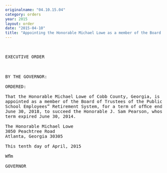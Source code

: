 ```yaml
---
originalname: "04.10.15.04"
category: orders
year: 2015
layout: order
date: "2015-04-10"
title: "Appointing the Honorable Michael Lowe as a member of the Board of Trustees of the Public School Employees’ Retirement System"
---
```

<pre>
 

EXECUTIVE ORDER

 

BY THE GOVERNOR:

ORDERED:

That the Honorable Michael Lowe of Cobb County, Georgia, is
appointed as a member of the Board of Trustees of the Public
School Employees” Retirement System, for a term of ofﬁce ending
June 30, 2018, to succeed the Honorable J. Sam Pearson, whose
term expired June 30, 2014.

The Honorable Michael Lowe
3050 Peachtree Road
Atlanta, Georgia 30305

This tenth day of April, 2015

Wﬂm

GOVERNOR

</pre>
